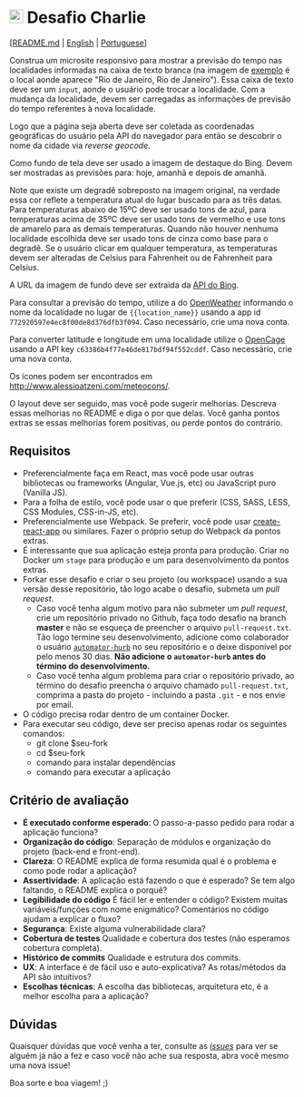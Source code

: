 # <img src="https://avatars1.githubusercontent.com/u/7063040?v=4&s=200.jpg" alt="HU" width="24" /> Desafio Charlie

[[README.md](README.md) | [English](README.md) | [Portuguese](README.pt.md)]

Construa um microsite responsivo para mostrar a previsão do tempo nas localidades informadas na caixa de texto branca (na imagem de [exemplo](./src/imgs/challenge.jpg) é o local aonde aparece "Rio de Janeiro, Rio de Janeiro"). Essa caixa de texto deve ser um `input`, aonde o usuário pode trocar a localidade. Com a mudança da localidade, devem ser carregadas as informações de previsão do tempo referentes à nova localidade.

Logo que a página seja aberta deve ser coletada as coordenadas geográficas do usuário pela API do navegador para então se descobrir o nome da cidade via _reverse geocode_.

Como fundo de tela deve ser usado a imagem de destaque do Bing. Devem ser mostradas as previsões para: hoje, amanhã e depois de amanhã.

Note que existe um degradê sobreposto na imagem original, na verdade essa cor reflete a temperatura atual do lugar buscado para as três datas. Para temperaturas abaixo de 15ºC deve ser usado tons de azul, para temperaturas acima de 35ºC deve ser usado tons de vermelho e use tons de amarelo para as demais temperaturas. Quando não houver nenhuma localidade escolhida deve ser usado tons de cinza como base para o degradê. Se o usuário clicar em qualquer temperatura, as temperaturas devem ser alteradas de Celsius para Fahrenheit ou de Fahrenheit para Celsius.

A URL da imagem de fundo deve ser extraida da [API do Bing](https://www.bing.com/HPImageArchive.aspx?format=js&idx=0&n=1&mkt=pt-BR).

Para consultar a previsão do tempo, utilize a do [OpenWeather](http://api.openweathermap.org/data/2.5/weather?q={{location_name}}&APPID=772920597e4ec8f00de8d376dfb3f094) informando o nome da localidade no lugar de `{{location_name}}` usando a app id `772920597e4ec8f00de8d376dfb3f094`. Caso necessário, crie uma nova conta.

Para converter latitude e longitude em uma localidade utilize o [OpenCage](https://api.opencagedata.com/geocode/v1/json?q={{latitude}},{{longitude}}&key=c63386b4f77e46de817bdf94f552cddf&language=en) usando a API key `c63386b4f77e46de817bdf94f552cddf`. Caso necessário, crie uma nova conta.

Os ícones podem ser encontrados em http://www.alessioatzeni.com/meteocons/.

O layout deve ser seguido, mas você pode sugerir melhorias. Descreva essas melhorias no README e diga o por que delas. Você ganha pontos extras se essas melhorias forem positivas, ou perde pontos do contrário.

## Requisitos

- Preferencialmente faça em React, mas você pode usar outras bibliotecas ou frameworks (Angular, Vue.js, etc) ou JavaScript puro (Vanilla JS).
- Para a folha de estilo, você pode usar o que preferir (CSS, SASS, LESS, CSS Modules, CSS-in-JS, etc).
- Preferencialmente use Webpack. Se preferir, você pode usar [create-react-app](https://github.com/facebook/create-react-app) ou similares. Fazer o próprio setup do Webpack da pontos extras.
- É interessante que sua aplicação esteja pronta para produção. Criar no Docker um `stage` para produção e um para desenvolvimento da pontos extras.
- Forkar esse desafio e criar o seu projeto (ou workspace) usando a sua versão desse repositório, tão logo acabe o desafio, submeta um _pull request_.
  - Caso você tenha algum motivo para não submeter um _pull request_, crie um repositório privado no Github, faça todo desafio na branch **master** e não se esqueça de preencher o arquivo `pull-request.txt`. Tão logo termine seu desenvolvimento, adicione como colaborador o usuário [`automator-hurb`](https://github.com/automator-hurb) no seu repositório e o deixe disponível por pelo menos 30 dias. **Não adicione o `automator-hurb` antes do término do desenvolvimento.**
  - Caso você tenha algum problema para criar o repositório privado, ao término do desafio preencha o arquivo chamado `pull-request.txt`, comprima a pasta do projeto - incluindo a pasta `.git` - e nos envie por email.
- O código precisa rodar dentro de um container Docker.
- Para executar seu código, deve ser preciso apenas rodar os seguintes comandos:
  - git clone \$seu-fork
  - cd \$seu-fork
  - comando para instalar dependências
  - comando para executar a aplicação

## Critério de avaliação

- **É executado conforme esperado**: O passo-a-passo pedido para rodar a aplicação funciona?
- **Organização do código**: Separação de módulos e organização do projeto (back-end e front-end).
- **Clareza**: O README explica de forma resumida qual é o problema e como pode rodar a aplicação?
- **Assertividade**: A aplicação está fazendo o que é esperado? Se tem algo faltando, o README explica o porquê?
- **Legibilidade do código** É fácil ler e entender o código? Existem muitas variáveis/funções com nome enigmático? Comentários no código ajudam a explicar o fluxo?
- **Segurança**: Existe alguma vulnerabilidade clara?
- **Cobertura de testes** Qualidade e cobertura dos testes (não esperamos cobertura completa).
- **Histórico de commits** Qualidade e estrutura dos commits.
- **UX**: A interface é de fácil uso e auto-explicativa? As rotas/métodos da API são intuitivos?
- **Escolhas técnicas**: A escolha das bibliotecas, arquitetura etc, é a melhor escolha para a aplicação?

## Dúvidas

Quaisquer dúvidas que você venha a ter, consulte as [_issues_](https://github.com/HurbCom/challenge-charlie/issues) para ver se alguém já não a fez e caso você não ache sua resposta, abra você mesmo uma nova issue!

Boa sorte e boa viagem! ;)
